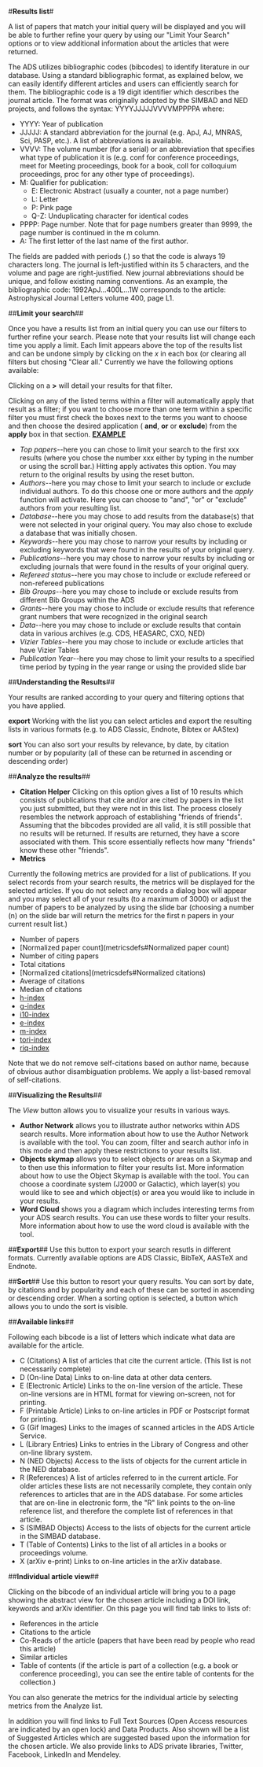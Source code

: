 #**Results list**#

A list of papers that match your initial query will be displayed and you will be able to further refine your query by using our "Limit Your Search" options or to view additional information about the articles that were returned.

The ADS utilizes bibliographic codes (bibcodes) to identify literature in our database.  Using a standard bibliographic format, as explained below, we can easily identify different articles and users can efficiently search for them.
The bibliographic code is a 19 digit identifier which describes the journal article. The format was originally adopted by the SIMBAD and NED projects, and follows the syntax: 
YYYYJJJJJVVVVMPPPPA where: 

 * YYYY: Year of publication 
 * JJJJJ: A standard abbreviation for the journal (e.g. ApJ, AJ, MNRAS, Sci, PASP, etc.). A list of abbreviations is available. 
 * VVVV: The volume number (for a serial) or an abbreviation that specifies what type of publication it is (e.g. conf for conference proceedings, meet for Meeting proceedings, book for a book, coll for colloquium proceedings, proc for any other type of proceedings). 
 * M: Qualifier for publication:
    * E: Electronic Abstract (usually a counter, not a page number)
    * L: Letter
    * P: Pink page
   * Q-Z: Unduplicating character for identical codes 
 * PPPP: Page number. Note that for page numbers greater than 9999, the page number is continued in the m column. 
 * A: The first letter of the last name of the first author. 

The fields are padded with periods (.) so that the code is always 19 characters long. The journal is left-justified within its 5 characters, and the volume and page are right-justified. New journal abbreviations should be unique, and follow existing naming conventions. As an example, the bibliographic code: 
1992ApJ...400L...1W corresponds to the article: Astrophysical Journal Letters volume 400, page L1. 

##**Limit your search**##

Once you have a results list from an initial query you can use our filters to further refine your search.  Please note that your results list will change each time you apply a limit.  Each limit appears above the top of the results list and can be undone simply by clicking on the *x* in each box (or clearing all filters but chosing "Clear all."  Currently we have the following options available:

Clicking on a **>** will detail your results for that filter.

Clicking on any of the listed terms within a filter will automatically apply that result as a filter; if you want to choose more than one term within a specific filter you must first check the boxes next to the terms you want to choose and then choose the desired application ( **and**, **or** or **exclude**) from the **apply** box in that section.
[**EXAMPLE**](examples#filtering-within-facet)

  * *Top papers*--here you can chose to limit your search to the first xxx results (where you chose the number xxx either by typing in the number or using the scroll bar.)  Hitting apply activates this option.  You may return to the original results by using the reset button.
  * *Authors*--here you may chose to limit your search to include or exclude individual authors.  To do this choose one or more authors and the *apply* function will activate.  Here you can choose to "and", "or" or "exclude" authors from your resulting list. 
  * *Database*--here you may chose to add results from the database(s) that were not selected in your original query.  You may also chose to exclude a database that was initially chosen.  
  * *Keywords*--here you may chose to narrow your results by including or excluding keywords that were found in the results of your original query.  
  * *Publications*--here you may chose to narrow your results by including or excluding journals that were found in the results of your original query. 
  * *Refereed status*--here you may chose to include or exclude refereed or non-refereed publications
  * *Bib Groups*--here you may chose to include or exclude results from different Bib Groups within the ADS
  * *Grants*--here you may chose to include or exclude results that reference grant numbers that were recognized in the original search
  * *Data*--here you may chose to include or exclude results that contain data in various archives (e.g. CDS, HEASARC, CXO, NED)
  * *Vizier Tables*--here you may chose to include or exclude articles that have Vizier Tables
  * *Publication Year*--here you may chose to limit your results to a specified time period by typing in the year range or using the provided slide bar

##**Understanding the Results**##

Your results are ranked according to your query and filtering options that you have applied.

**export** Working with the list you can select articles and export the resulting lists in various formats (e.g. to ADS Classic, Endnote, Bibtex or AAStex)

**sort**  You can also sort your results by relevance, by date, by citation number or by popularity (all of these can be returned in ascending or descending order)

##**Analyze the results**##

   * **Citation Helper** Clicking on this option gives a list of 10 results which consists of publications that cite and/or are cited by papers in the list you just submitted, but they were not in this list. The process closely resembles the network approach of establishing "friends of friends". Assuming that the bibcodes provided are all valid, it is still possible that no results will be returned. If results are returned, they have a score associated with them. This score essentially reflects how many "friends" know these other "friends".
   * **Metrics**

Currently the following metrics are provided for a list of publications.  If you select records from your search results, the metrics will be displayed for the selected articles.  If you do not select any records a dialog box will appear and you may select all of your results (to a maximum of 3000) or adjust the number of papers to be analyzed by using the slide bar (choosing a number (n) on the slide bar will return the metrics for the first n papers in your current result list.)  

   * Number of papers 
   * [Normalized paper count](metricsdefs#Normalized paper count)
   * Number of citing papers 
   * Total citations 
   * [Normalized citations](metricsdefs#Normalized citations) 
   * Average of citations 
   * Median of citations 
   * [h-index](metricsdefs#h-index) 
   * [g-index](metricsdefs#g-index) 
   * [i10-index](metricsdefs#i10-index) 
   * [e-index](metricsdefs#e-index) 
   * [m-index](metricsdefs#m-index) 
   * [tori-index](metricsdefs#tori-index)
   * [riq-index](metricsdefs#riq-index)

Note that we do not remove self-citations based on author name, because of obvious author disambiguation problems. We apply a list-based removal of self-citations.

##**Visualizing the Results**##

The *View* button allows you to visualize your results in various ways.

   * **Author Network** allows you to illustrate author networks within ADS search results.  More information about how to use the Author Network is available with the tool.   You can zoom, filter and search author info in this mode and then apply these restrictions to your results list.
   * **Objects skymap** allows you to select objects or areas on a Skymap and to then use this information to filter your results list.  More information about how to use the Object Skymap is available with the tool.  You can choose a coordinate system (J2000 or Galactic), which layer(s) you would like to see and which object(s) or area you would like to include in your results.  
   * **Word Cloud** shows you a diagram which includes interesting terms from your ADS search results.  You can use these words to filter your results.  More information about how to use the word cloud is available with the tool.  

##**Export**##
Use this button to export your search resutls in different formats.  Currently available options are ADS Classic, BibTeX, AASTeX and Endnote.

##**Sort**##
Use this button to resort your query results.  You can sort by date, by citations and by popularity and each of these can be sorted in ascending or descending order.  When a sorting option is selected, a button which allows you to undo the sort is visible.  

##**Available links**##

Following each bibcode is a list of letters which indicate what data are available for the article.  

 * C	 (Citations)	 A list of articles that cite the current article. (This list is not necessarily complete)
 * D	 (On-line Data)	 Links to on-line data at other data centers.
 * E	 (Electronic Article)	 Links to the on-line version of the article. These on-line versions are in HTML format for viewing on-screen, not for printing.
 * F	 (Printable Article)	 Links to on-line articles in PDF or Postscript format for printing.
 * G	 (Gif Images)	 Links to the images of scanned articles in the ADS Article Service.
 * L	 (Library Entries)	 Links to entries in the Library of Congress and other on-line library system.
 * N	 (NED Objects)	 Access to the lists of objects for the current article in the NED database.
 * R	 (References)	 A list of articles referred to in the current article. For older articles these lists are not necessarily complete, they contain only references to articles that are in the ADS database. For some articles that are on-line in electronic form, the "R" link points to the on-line reference list, and therefore the complete list of references in that article.
 * S	 (SIMBAD Objects)	 Access to the lists of objects for the current article in the SIMBAD database.
 * T	 (Table of Contents)	 Links to the list of all articles in a books or proceedings volume.
 * X	 (arXiv e-print)	 Links to on-line articles in the arXiv database.


##**Individual article view**##

Clicking on the bibcode of an individual article will bring you to a page showing the abstract view for the chosen article including a DOI link, keywords and arXiv identifier. On this page you will find tab links to lists of:
   
   * References in the article
   * Citations to the article
   * Co-Reads of the article (papers that have been read by people who read this article)
   * Similar articles
   * Table of contents (if the article is part of a collection (e.g. a book or conference proceeding), you can see the entire table of contents for the collection.)  

You can also generate the metrics for the individual article by selecting metrics from the Analyze list.

 In addition you will find links to Full Text Sources (Open Access resources are indicated by an open lock) and Data Products.   Also shown will be a list of Suggested Articles which are suggested based upon the information for the chosen article.  We also provide links to ADS private libraries, Twitter, Facebook, LinkedIn and Mendeley.

